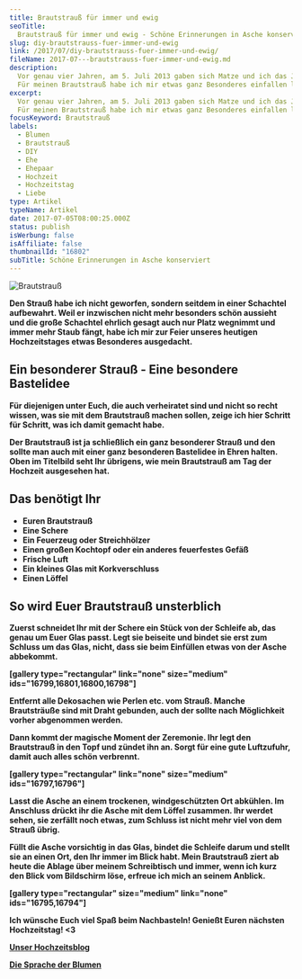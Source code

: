 ```yaml
---
title: Brautstrauß für immer und ewig
seoTitle:
  Brautstrauß für immer und ewig - Schöne Erinnerungen in Asche konservieren DIY
slug: diy-brautstrauss-fuer-immer-und-ewig
link: /2017/07/diy-brautstrauss-fuer-immer-und-ewig/
fileName: 2017-07---brautstrauss-fuer-immer-und-ewig.md
description:
  Vor genau vier Jahren, am 5. Juli 2013 gaben sich Matze und ich das Ja-Wort.
  Für meinen Brautstrauß habe ich mir etwas ganz Besonderes einfallen lassen.
excerpt:
  Vor genau vier Jahren, am 5. Juli 2013 gaben sich Matze und ich das Ja-Wort.
  Für meinen Brautstrauß habe ich mir etwas ganz Besonderes einfallen lassen.
focusKeyword: Brautstrauß
labels:
  - Blumen
  - Brautstrauß
  - DIY
  - Ehe
  - Ehepaar
  - Hochzeit
  - Hochzeitstag
  - Liebe
type: Artikel
typeName: Artikel
date: 2017-07-05T08:00:25.000Z
status: publish
isWerbung: false
isAffiliate: false
thumbnailId: "16802"
subTitle: Schöne Erinnerungen in Asche konserviert
---
```


![Brautstrauß](http://cardamonchai.com/wp-content/uploads/2017/06/Brautstrauß-9-von-9-640x480.jpg)

<strong>

Den Strauß habe ich nicht geworfen, sondern seitdem in einer Schachtel
aufbewahrt. Weil er inzwischen nicht mehr besonders schön aussieht und die große
Schachtel ehrlich gesagt auch nur Platz wegnimmt und immer mehr Staub fängt,
habe ich mir zur Feier unseres heutigen Hochzeitstages etwas Besonderes
ausgedacht.

## Ein besonderer Strauß - Eine besondere Bastelidee

Für diejenigen unter Euch, die auch verheiratet sind und nicht so recht wissen,
was sie mit dem Brautstrauß machen sollen, zeige ich hier Schritt für Schritt,
was ich damit gemacht habe.

Der Brautstrauß ist ja schließlich ein ganz besonderer Strauß und den sollte man
auch mit einer ganz besonderen Bastelidee in Ehren halten. Oben im Titelbild
seht Ihr übrigens, wie mein Brautstrauß am Tag der Hochzeit ausgesehen hat.

## Das benötigt Ihr

<ul>
    <li>Euren Brautstrauß</li>
    <li>Eine Schere</li>
    <li>Ein Feuerzeug oder Streichhölzer</li>
    <li>Einen großen Kochtopf oder ein anderes feuerfestes Gefäß</li>
    <li>Frische Luft</li>
    <li>Ein kleines Glas mit Korkverschluss</li>
    <li>Einen Löffel</li>
</ul>

## So wird Euer Brautstrauß unsterblich

Zuerst schneidet Ihr mit der Schere ein Stück von der Schleife ab, das genau um
Euer Glas passt. Legt sie beiseite und bindet sie erst zum Schluss um das Glas,
nicht, dass sie beim Einfüllen etwas von der Asche abbekommt.

[gallery type="rectangular" link="none" size="medium"
ids="16799,16801,16800,16798"]

Entfernt alle Dekosachen wie Perlen etc. vom Strauß. Manche Brautsträuße sind
mit Draht gebunden, auch der sollte nach Möglichkeit vorher abgenommen werden.

Dann kommt der magische Moment der Zeremonie. Ihr legt den Brautstrauß in den
Topf und zündet ihn an. Sorgt für eine gute Luftzufuhr, damit auch alles schön
verbrennt.

[gallery type="rectangular" link="none" size="medium" ids="16797,16796"]

Lasst die Asche an einem trockenen, windgeschützten Ort abkühlen. Im Anschluss
drückt ihr die Asche mit dem Löffel zusammen. Ihr werdet sehen, sie zerfällt
noch etwas, zum Schluss ist nicht mehr viel von dem Strauß übrig.

Füllt die Asche vorsichtig in das Glas, bindet die Schleife darum und stellt sie
an einen Ort, den Ihr immer im Blick habt. Mein Brautstrauß ziert ab heute die
Ablage über meinem Schreibtisch und immer, wenn ich kurz den Blick vom
Bildschirm löse, erfreue ich mich an seinem Anblick.

[gallery type="rectangular" size="medium" link="none" ids="16795,16794"]

Ich wünsche Euch viel Spaß beim Nachbasteln! Genießt Euren nächsten
Hochzeitstag! &lt;3

[Unser Hochzeitsblog](http://hochzeit.smartr.de/)

[Die Sprache der Blumen](/2009/06/die-sprache-der-blumen/)

&nbsp;

<span style="border-radius: 2px; text-indent: 20px; width: auto; padding: 0px 4px 0px 0px; text-align: center; font: bold 11px/20px 'Helvetica Neue',Helvetica,sans-serif; color: #ffffff; background: #bd081c no-repeat scroll 3px 50% / 14px 14px; position: absolute; opacity: 1; z-index: 8675309; display: none; cursor: pointer; top: 1789px; left: 134px;">Merken</span>
